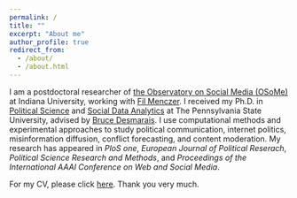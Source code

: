 ```yaml
---
permalink: /
title: ""
excerpt: "About me"
author_profile: true
redirect_from: 
  - /about/
  - /about.html
---
```


I am a postdoctoral researcher of [the Observatory on Social Media (OSoMe)](https://osome.iu.edu/) at Indiana University, working with [Fil Menczer](https://cnets.indiana.edu/fil). I received my Ph.D. in [Political Science](https://polisci.la.psu.edu) and [Social Data Analytics](https://soda.la.psu.edu) at The Pennsylvania State University, advised by [Bruce Desmarais](http://brucedesmarais.com). I use computational methods and experimental approaches to study political communication, internet politics, misinformation diffusion, conflict forecasting, and content moderation. My research has appeared in *PloS one*, *European Journal of Political Reserach*, *Political Science Research and Methods*, and *Proceedings of the International AAAI Conference on Web and Social Media*.

For my CV, please click [here](https://github.com/clearingkim/clearingkim.github.io/blob/master/files/Kim_CV.pdf). Thank you very much.

